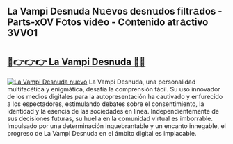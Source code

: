 ## La Vampi Desnuda N𝚞𝚎vos desn𝚞dos filtr𝚊dos - Parts-xOV F𝚘tos vid𝚎o - C𝚘ntenido atr𝚊ctivo 3VVO1

# <h2><a href="http://mb8w71.tromn.icu/?c=La+Vampi+Desnuda">🔗👉👉👉 La Vampi Desnuda 🔗🔗</a></h2>

[![La Vampi Desnuda nuevo](https://i.imgur.com/pEAQMta.gif)](http://mb8w71.tromn.icu/?c=La+Vampi+Desnuda)
La Vampi Desnuda, una personalidad multifacética y enigmática, desafía la comprensión fácil. Su uso innovador de los medios digitales para la autopresentación ha cautivado y enfurecido a los espectadores, estimulando debates sobre el consentimiento, la identidad y la esencia de las sociedades en línea. Independientemente de sus decisiones futuras, su huella en la comunidad virtual es imborrable. Impulsado por una determinación inquebrantable y un encanto innegable, el progreso de La Vampi Desnuda en el ámbito digital es implacable.
